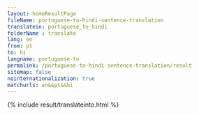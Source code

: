 ```yaml
---
layout: homeResultPage
fileName: portuguese-to-hindi-sentence-translation
translatein: portuguese_to_hindi
folderName : translate
lang: en
from: pt
to: hi
langname: portuguese-to
permalink: /portuguese-to-hindi-sentence-translation/result
sitemap: false
nointernationalization: true
matchurls: en&&pt&&hi
---
```

{% include result/translateinto.html %}

<script src="/js/result/translation.js" data-foldername="{{page.folderName}}" data-lang="{{page.lang}}"></script>
